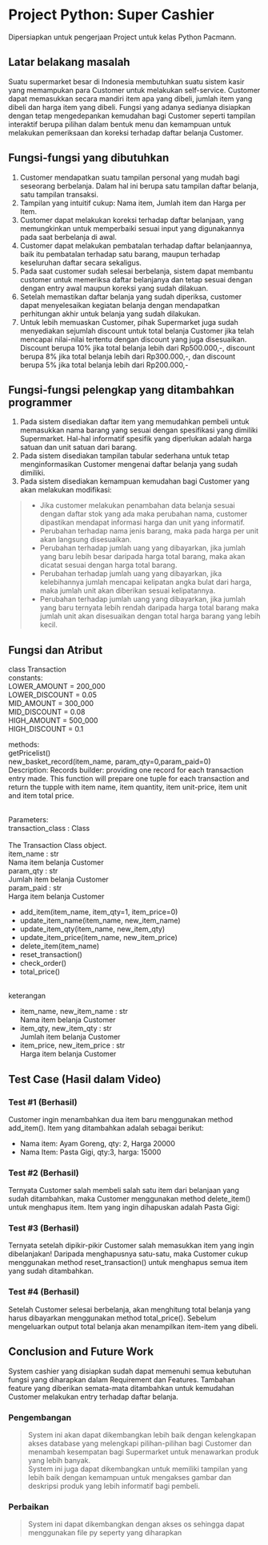 # Project Python: Super Cashier

Dipersiapkan untuk pengerjaan Project untuk kelas Python Pacmann.

## Latar belakang masalah

Suatu supermarket besar di Indonesia membutuhkan suatu sistem kasir yang memampukan para Customer untuk melakukan self-service. Customer dapat memasukkan secara mandiri item apa yang dibeli, jumlah item yang dibeli dan harga item yang dibeli. 
Fungsi yang adanya sedianya disiapkan dengan tetap mengedepankan kemudahan bagi Customer seperti tampilan interaktif berupa pilihan dalam bentuk menu dan kemampuan untuk melakukan pemeriksaan dan koreksi terhadap daftar belanja Customer.  

## Fungsi-fungsi yang dibutuhkan

1. Customer mendapatkan suatu tampilan personal yang mudah bagi seseorang berbelanja. Dalam hal ini berupa satu tampilan daftar belanja, satu tampilan transaksi.
2. Tampilan yang intuitif cukup: Nama item, Jumlah item dan Harga per Item.
3. Customer dapat melakukan koreksi terhadap daftar belanjaan, yang memungkinkan untuk memperbaiki sesuai input yang digunakannya pada saat berbelanja di awal.
4. Customer dapat melakukan pembatalan terhadap daftar belanjaannya, baik itu pembatalan terhadap satu barang, maupun terhadap keseluruhan daftar secara sekaligus.
5. Pada saat customer sudah selesai berbelanja, sistem dapat membantu customer untuk memeriksa daftar belanjanya dan tetap sesuai dengan dengan entry awal maupun koreksi yang sudah dilakuan. 
6. Setelah memastikan daftar belanja yang sudah diperiksa, customer dapat menyelesaikan kegiatan belanja dengan mendapatkan perhitungan akhir untuk belanja yang sudah dilakukan.
7. Untuk lebih memuaskan Customer, pihak Supermarket juga sudah menyediakan sejumlah discount untuk total belanja Customer jika telah mencapai nilai-nilai tertentu dengan discount yang juga disesuaikan. Discount berupa 10% jika total belanja lebih dari Rp500.000,-, discount berupa 8% jika total belanja lebih dari Rp300.000,-, dan discount berupa 5% jika total belanja lebih dari Rp200.000,-

## Fungsi-fungsi pelengkap yang ditambahkan programmer

1. Pada sistem disediakan daftar item yang memudahkan pembeli untuk memasukkan nama barang yang sesuai dengan spesifikasi yang dimiliki Supermarket. Hal-hal informatif spesifik yang diperlukan adalah harga satuan dan unit satuan dari barang. 
2. Pada sistem disediakan tampilan tabular sederhana untuk tetap menginformasikan Customer mengenai daftar belanja yang sudah dimiliki.
3. Pada sistem disediakan kemampuan kemudahan bagi Customer yang akan melakukan modifikasi:
> - Jika customer melakukan penambahan data belanja sesuai dengan daftar stok yang ada maka perubahan nama, customer dipastikan mendapat informasi harga dan unit yang informatif.
> - Perubahan terhadap nama jenis barang, maka pada harga per unit akan langsung disesuaikan.
> - Perubahan terhadap jumlah uang yang dibayarkan, jika jumlah yang baru lebih besar daripada harga total barang, maka akan dicatat sesuai dengan harga total barang. 
> - Perubahan terhadap jumlah uang yang dibayarkan, jika kelebihannya jumlah mencapai kelipatan angka bulat dari harga, maka jumlah unit akan diberikan sesuai kelipatannya.
> - Perubahan terhadap jumlah uang yang dibayarkan, jika jumlah yang baru ternyata lebih rendah daripada harga total barang maka jumlah unit akan disesuaikan dengan total harga barang yang lebih kecil.

## Fungsi dan Atribut 

class Transaction <br>
constants:  <br>
  LOWER_AMOUNT = 200_000 <br>
  LOWER_DISCOUNT = 0.05 <br>
  MID_AMOUNT = 300_000 <br>
  MID_DISCOUNT = 0.08 <br>
  HIGH_AMOUNT = 500_000 <br>
  HIGH_DISCOUNT = 0.1 <br>

methods: <br>
getPricelist() <br>
new_basket_record(item_name, param_qty=0,param_paid=0) <br>
Description: Records builder: providing one record for each transaction entry made. This function will prepare one tuple for each transaction and return the tupple with item name, item quantity, item unit-price, item unit and item total price. <br> <br>

Parameters:  <br>
transaction_class : Class  <br> <br>
The Transaction Class object. <br>
item_name : str  <br> Nama item belanja Customer  <br>
param_qty : str  <br> Jumlah item belanja Customer  <br>
param_paid : str  <br> Harga item belanja Customer <br>

- add_item(item_name, item_qty=1, item_price=0) <br>
- update_item_name(item_name, new_item_name) <br>
- update_item_qty(item_name, new_item_qty) <br>
- update_item_price(item_name, new_item_price) <br>
- delete_item(item_name) <br>
- reset_transaction() <br>
- check_order() <br>
- total_price() <br> <br>

keterangan <br>
- item_name, new_item_name : str  <br> 
Nama item belanja Customer  <br>
- item_qty, new_item_qty : str  <br> 
Jumlah item belanja Customer  <br>
- item_price, new_item_price : str  <br> 
Harga item belanja Customer <br>

## Test Case (Hasil dalam Video)

### Test #1 (Berhasil)

Customer ingin menambahkan dua item baru menggunakan method add_item(). Item yang ditambahkan adalah sebagai berikut:
-	Nama item: Ayam Goreng, qty: 2, Harga 20000
-	Nama Item: Pasta Gigi,  qty:3, harga: 15000

### Test #2 (Berhasil)

Ternyata Customer salah membeli salah satu item dari belanjaan yang sudah ditambahkan, maka Customer menggunakan method delete_item() untuk menghapus item. Item yang ingin dihapuskan adalah Pasta Gigi:

### Test #3 (Berhasil)

Ternyata setelah dipikir-pikir Customer salah memasukkan item yang ingin dibelanjakan! Daripada menghapusnya satu-satu, maka Customer cukup menggunakan method reset_transaction() untuk menghapus semua item yang sudah ditambahkan.

### Test #4 (Berhasil)

Setelah Customer selesai berbelanja, akan menghitung total belanja yang harus dibayarkan menggunakan method total_price(). Sebelum mengeluarkan output total belanja akan menampilkan item-item yang dibeli.

## Conclusion and Future Work
System cashier yang disiapkan sudah dapat memenuhi semua kebutuhan fungsi yang diharapkan dalam Requirement dan Features. Tambahan feature yang diberikan semata-mata ditambahkan untuk kemudahan Customer melakukan entry terhadap daftar belanja. 

### Pengembangan
> System ini akan dapat dikembangkan lebih baik dengan kelengkapan akses database yang melengkapi pilihan-pilihan bagi Customer dan menambah kesempatan bagi Supermarket untuk menawarkan produk yang lebih banyak. <br>
> System ini juga dapat dikembangkan untuk memiliki tampilan yang lebih baik dengan kemampuan untuk mengakses gambar dan deskripsi produk yang lebih informatif bagi pembeli. <br>

### Perbaikan
> System ini dapat dikembangkan dengan akses os sehingga dapat menggunakan file py seperty yang diharapkan
